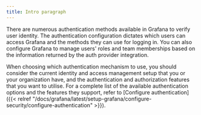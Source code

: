 ```yaml
---
title: Intro paragraph
---
```


There are numerous authentication methods available in Grafana to verify user identity. The authentication configuration dictates which users can access Grafana and the methods they can use for logging in.
You can also configure Grafana to manage users' roles and team memberships based on the information returned by the auth provider integration.

When choosing which authentication mechanism to use, you should consider the current identity and access management setup that you or your organization have, and the authentication and authorization features that you want to utilise.
For a complete list of the available authentication options and the features they support, refer to [Configure authentication]({{< relref "/docs/grafana/latest/setup-grafana/configure-security/configure-authentication" >}}).
